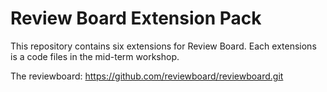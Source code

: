Review Board Extension Pack
===========================

This repository contains six extensions for Review Board. 
Each extensions is a code files in the mid-term workshop.

The reviewboard: https://github.com/reviewboard/reviewboard.git
